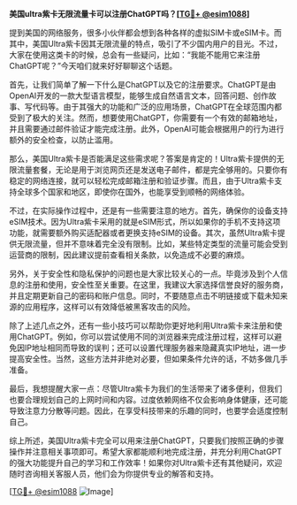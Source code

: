 **美国ultra紫卡无限流量卡可以注册ChatGPT吗？[[TG💪+ @esim1088](https://t.me/s/esim1088)]**

提到美国的网络服务，很多小伙伴都会想到各种各样的虚拟SIM卡或eSIM卡。而其中，美国Ultra紫卡因其无限流量的特点，吸引了不少国内用户的目光。不过，大家在使用这类卡的时候，总会有一些疑问，比如：“我能不能用它来注册ChatGPT呢？”今天咱们就来好好聊聊这个话题。

首先，让我们简单了解一下什么是ChatGPT以及它的注册要求。ChatGPT是由OpenAI开发的一款大型语言模型，能够生成自然语言文本，回答问题、创作故事、写代码等。由于其强大的功能和广泛的应用场景，ChatGPT在全球范围内都受到了极大的关注。然而，想要使用ChatGPT，你需要有一个有效的邮箱地址，并且需要通过邮件验证才能完成注册。此外，OpenAI可能会根据用户的行为进行额外的安全检查，以防止滥用。

那么，美国Ultra紫卡是否能满足这些需求呢？答案是肯定的！Ultra紫卡提供的无限流量套餐，无论是用于浏览网页还是发送电子邮件，都是完全够用的。只要你有稳定的网络连接，就可以轻松完成邮箱注册和验证步骤。而且，由于Ultra紫卡支持全球多个国家和地区，即使你在国外，也能享受到顺畅的网络体验。

不过，在实际操作过程中，还是有一些需要注意的地方。首先，确保你的设备支持eSIM技术。因为Ultra紫卡采用的就是eSIM形式，所以如果你的手机不支持这项功能，就需要额外购买适配器或者更换支持eSIM的设备。其次，虽然Ultra紫卡提供无限流量，但并不意味着完全没有限制。比如，某些特定类型的流量可能会受到运营商的限制，因此建议提前查看相关条款，以免造成不必要的麻烦。

另外，关于安全性和隐私保护的问题也是大家比较关心的一点。毕竟涉及到个人信息的注册和使用，安全性至关重要。在这里，我建议大家选择信誉良好的服务商，并且定期更新自己的密码和账户信息。同时，不要随意点击不明链接或下载未知来源的应用程序，这样可以有效降低被黑客攻击的风险。

除了上述几点之外，还有一些小技巧可以帮助你更好地利用Ultra紫卡来注册和使用ChatGPT。例如，你可以尝试使用不同的浏览器来完成注册过程，这样可以避免因IP地址相同而导致的误判；还可以设置代理服务器来隐藏真实IP地址，进一步提高安全性。当然，这些方法并非绝对必要，但如果条件允许的话，不妨多做几手准备。

最后，我想提醒大家一点：尽管Ultra紫卡为我们的生活带来了诸多便利，但我们也要合理规划自己的上网时间和内容。过度依赖网络不仅会影响身体健康，还可能导致注意力分散等问题。因此，在享受科技带来的乐趣的同时，也要学会适度控制自己。

综上所述，美国Ultra紫卡完全可以用来注册ChatGPT，只要我们按照正确的步骤操作并注意相关事项即可。希望大家都能顺利地完成注册，并充分利用ChatGPT的强大功能提升自己的学习和工作效率！如果你对Ultra紫卡还有其他疑问，欢迎随时咨询相关客服人员，他们会为你提供专业的解答和支持。

[[TG💪+ @esim1088](https://t.me/s/esim1088) ![Image](https://i.postimg.cc/4NQfJmqS/Snipaste-2025-05-13-00-14-12.png)]